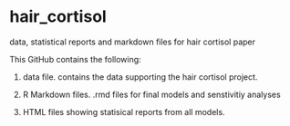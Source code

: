 # hair_cortisol
data, statistical reports and markdown files for hair cortisol paper

This GitHub contains the following:

1. data file. contains the data supporting the hair cortisol project.

2. R Markdown files.  .rmd files for final models and senstivitiy analyses

3. HTML files showing statisical reports from all models.


